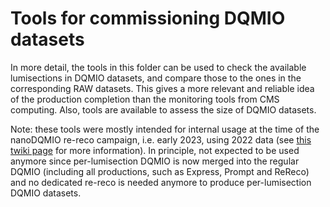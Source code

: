 # Tools for commissioning DQMIO datasets

In more detail, the tools in this folder can be used to check the available lumisections in DQMIO datasets, and compare those to the ones in the corresponding RAW datasets.
This gives a more relevant and reliable idea of the production completion than the monitoring tools from CMS computing.
Also, tools are available to assess the size of DQMIO datasets.

Note: these tools were mostly intended for internal usage at the time of the nanoDQMIO re-reco campaign, i.e. early 2023, using 2022 data (see [this twiki page](https://twiki.cern.ch/twiki/bin/viewauth/CMS/PerLsDQMIO) for more information).
In principle, not expected to be used anymore since per-lumisection DQMIO is now merged into the regular DQMIO (including all productions, such as Express, Prompt and ReReco) and no dedicated re-reco is needed anymore to produce per-lumisection DQMIO datasets.
